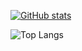 [![GitHub stats](https://github-readme-stats-tau-one-38.vercel.app/api?username=alexanderkasten&show=reviews,prs_merged,prs_merged_percentage)](https://github.com/anuraghazra/github-readme-stats)

![Top Langs](https://github-readme-stats-tau-one-38.vercel.app/api/top-langs/?username=alexanderkasten&layout=compact)

<!--
**alexanderkasten/alexanderkasten** is a ✨ _special_ ✨ repository because its `README.md` (this file) appears on your GitHub profile.

Here are some ideas to get you started:

- 🔭 I’m currently working on ...
- 🌱 I’m currently learning ...
- 👯 I’m looking to collaborate on ...
- 🤔 I’m looking for help with ...
- 💬 Ask me about ...
- 📫 How to reach me: ...
- 😄 Pronouns: ...
- ⚡ Fun fact: ...
-->
